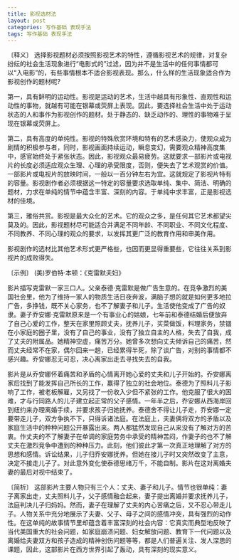 ```yaml
---
title: 影视选材法
layout: post
categories: 写作基础 表现手法
tags: 写作基础 表现手法
---
```


〔释义〕 选择影视题材必须按照影视艺术的特性，遵循影视艺术的规律，对复杂纷纭的社会生活现象进行“电影式的”过滤，因为并不是生活中的任何事情都可以“入电影”的，有些事情根本不适合影视表现。那么，什么样的生活现象适合作为影视创作的题材呢?

第一，具有鲜明的运动性。影视是运动的艺术，生活中越具有形象性、直观性和运动性的事物，就越有可能在银幕或荧屏上表现。因此，要选择社会生活中处于运动状态的人和事作为影视创作的题材。处于静态的、缺乏动作的、理性的事物难于呈现在银幕或荧屏上。

第二，具有高度的单纯性。影视的特殊欣赏环境和特有的艺术感染力，使观众成为剧情的积极参与者，同时，影视画面持续运动，瞬息变幻，需要观众精神高度集中，感官始终处于紧张状态。因此，影视观众最易疲劳。这就要求一部影片或电视片的长度必须适应观众生理、心理的承受限度，否则，便失去了艺术观赏的价值。一部影片或电视片的放映时间，一般以一百分钟左右为宜。这就规定了影视片特有的容量。影视剧作者必须根据这一特定的容量要求选取单纯、集中、简洁、明确的题材，力求在单纯的情节中蕴含丰富、深刻的内容。于单纯中求丰富，正是影视选材的佳境。

第三，雅俗共赏。影视是最大众化的艺术。它的观众之多，是任何其它艺术都望尖莫及的。因此，影视题材尽可能适合并满足不同年龄、不同职业、不同文化程度、不同教养、不同心理的观众的要求，以发挥其更广泛的教育作用和审美作用。

影视剧作的选材比其他艺术形式更严格些，也因而更显得重要些，它往往关系到影视片的成败得失。

〔示例〕 (美)罗伯特·本顿：《克雷默夫妇》

影片描写克雷默一家三口人。父亲泰德·克雷默是做广告生意的。在竞争激烈的美国社会里，他为了维持一家人的物质生活日夜奔波，满脑子想的就是如何更多地拉广告，多挣钱，既不关心家务，也不了解妻子和儿子。生活使他变成了广告的奴隶。妻子乔安娜·克雷默原来是一个有事业心的姑娘，七年前和泰德结婚后便放弃了自己心爱的工作，整天在家里照顾丈夫，抚养儿子，买菜做饭，料理家务，禁锢在小家庭的圈子里，没有了自己的事业，没有了独立自主的人格，失去了自我，成了丈夫的附属品。她精神空虚，痛苦万分。她曾多次想向丈夫倾诉自己的痛苦，然而丈夫经常不在家，偶尔回来一趟，已经累得半死，除了谈广告，对别的事情都不感兴趣。乔安娜忍无可忍，决心离家出走去寻找失去的自我。

影片是从乔安娜怀着痛苦和矛盾的心情离开她心爱的丈夫和儿子开始的。乔安娜离家后找到了能发挥自己所长的工作，赢得了独立的社会地位。泰德为了照料儿子影响了工作，被老板解雇，又另找了一份收入少但不紧张的工作。他克服了很大的困难，才与行同路人的儿子建立起正常的父子感情。一年半之后，乔安娜从西海岸回到纽约来办理离婚手续，并要求孩子归她抚养。泰德舍不得让儿子走，乔安娜一定要带走儿子，双方争执不下，只得诉诸法庭。在法庭上，夫妻俩将双方的矛盾以及家庭生活中的种种问题公开暴露出来。两人都猛然发现自己从来没有了解对方的苦衷。作丈夫的不了解妻子在单调的家庭劳务中承受的精神苦闷，作妻子的也不了解丈夫在激烈竞争中遭到的种种压力。此刻，他们彼此才第一次真正地理解了对方的思想和感情。诉讼结果，儿子归乔安娜抚养。但她在接儿子时又突然改变了主意，决定不接走儿子了。对此意外变化使泰德思绪万千，不能自制。影片在这对离婚夫妻的最后对视中结束了。

〔简析〕 这部影片主要人物只有三个人：丈夫、妻子和儿子。情节也很单纯：妻子离家出走，丈夫照料儿子，父子感情融合起来，妻子提出离婚并要求抚养儿子，法庭判决儿子归妈妈。然而，妻子在理解了丈夫的内心苦痛之后，又不忍心带走儿子。人物关系中充分地展示了夫妻、父子、母子之间的感情冲突，具有强烈的动作性。在这单纯的故事情节里却蕴含着丰富深刻的社会内容：它真实而典型地反映了当代美国重大的社会问题，如家庭崩溃问题、妇女解放问题、教育下一代问题以及离婚给夫妻双方和孩子造成的精神创伤问题等等，都是人们普遍关注、发人深思的课题，因此，这部影片在西方世界引起了轰动，具有深刻的现实意义。 